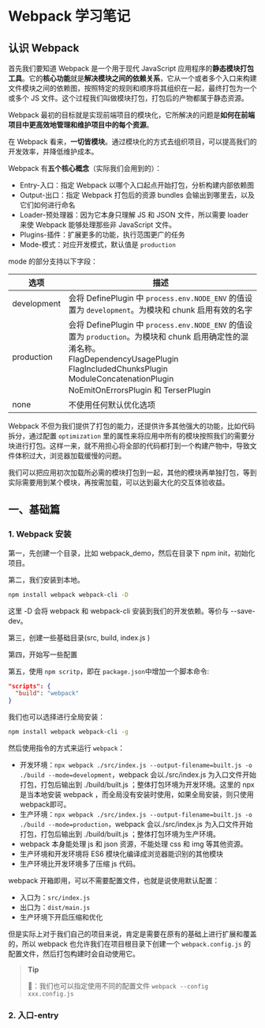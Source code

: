 # Webpack 学习笔记

## 认识 Webpack

首先我们要知道 Webpack 是一个用于现代 JavaScript 应用程序的**静态模块打包工具**。它的**核心功能**就是**解决模块之间的依赖关系**，它从一个或者多个入口来构建文件模块之间的依赖图，按照特定的规则和顺序将其组织在一起，最终打包为一个或多个 JS 文件。这个过程我们叫做模块打包，打包后的产物都属于静态资源。

Webpack 最初的目标就是实现前端项目的模块化，它所解决的问题是**如何在前端项目中更高效地管理和维护项目中的每个资源**。

在 Webpack 看来，**一切皆模块**。通过模块化的方式去组织项目，可以提高我们的开发效率，并降低维护成本。

Webpack 有**五个核心概念**（实际我们会用到的）：

- Entry-入口：指定 Webpack 以哪个入口起点开始打包，分析构建内部依赖图
- Output-出口：指定 Webpack 打包后的资源 bundles 会输出到哪里去，以及它们如何进行命名
- Loader-预处理器：因为它本身只理解 JS 和 JSON 文件，所以需要 loader 来使 Webpack 能够处理那些非 JavaScript 文件。
- Plugins-插件：扩展更多的功能，执行范围更广的任务
- Mode-模式：对应开发模式，默认值是 `production`

mode 的部分支持以下字段：

| 选项        | 描述                                                         |
| ----------- | ------------------------------------------------------------ |
| development | 会将 DefinePlugin 中 `process.env.NODE_ENV` 的值设置为 `development`。为模块和 chunk 启用有效的名字 |
| production  | 会将 DefinePlugin 中 `process.env.NODE_ENV` 的值设置为 `production`。为模块和 chunk 启用确定性的混淆名称。<br />FlagDependencyUsagePlugin<br />FlagIncludedChunksPlugin<br />ModuleConcatenationPlugin<br />NoEmitOnErrorsPlugin 和 TerserPlugin |
| none        | 不使用任何默认优化选项                                       |

Webpack 不但为我们提供了打包的能力，还提供许多其他强大的功能，比如代码拆分，通过配置 `optimization` 里的属性来将应用中所有的模块按照我们的需要分块进行打包。这样一来，就不用担心将全部的代码都打到一个构建产物中，导致文件体积过大，浏览器加载缓慢的问题。

我们可以把应用初次加载所必需的模块打包到一起，其他的模块再单独打包，等到实际需要用到某个模块，再按需加载，可以达到最大化的交互体验收益。

## 一、基础篇

### 1. Webpack 安装

第一，先创建一个目录，比如 webpack_demo，然后在目录下 npm init，初始化项目。

第二，我们安装到本地。

```bash
npm install webpack webpack-cli -D
```

这里 -D 会将 webpack 和 webpack-cli 安装到我们的开发依赖。等价与 --save-dev。

第三，创建一些基础目录(src, build, index.js )

第四，开始写一些配置

第五，使用 `npm scritp`，即在 `package.json`中增加一个脚本命令:

```json
"scripts": {
  "build": "webpack"
}
```

我们也可以选择进行全局安装：

```bash
npm install webpack webpack-cli -g
```

然后使用指令的方式来运行 `webpack`：

- 开发环境：`npx webpack ./src/index.js --output-filename=built.js -o ./build --mode=development`，webpack 会以./src/index.js 为入口文件开始打包，打包后输出到 ./build/built.js ；整体打包环境为开发环境。这里的 npx 是当本地安装 webpack ，而全局没有安装时使用，如果全局安装，则只使用 webpack即可。
- 生产环境：`npx webpack ./src/index.js --output-filename=built.js -o ./build --mode=production`，webpack 会以./src/index.js 为入口文件开始打包，打包后输出到 ./build/built.js ；整体打包环境为生产环境。
- webpack 本身能处理 js 和 json 资源，不能处理 css 和 img 等其他资源。
- 生产环境和开发环境将 ES6 模块化编译成浏览器能识别的其他模块
- 生产环境比开发环境多了压缩 js 代码。

webpack 开箱即用，可以不需要配置文件，也就是说使用默认配置：

- 入口为：`src/index.js`
- 出口为：`dist/main.js` 
- 生产环境下开启压缩和优化

但是实际上对于我们自己的项目来说，肯定是需要在原有的基础上进行扩展和覆盖的，所以 webpack 也允许我们在项目根目录下创建一个 `webpack.config.js` 的配置文件，然后打包构建时会自动使用它。

> **Tip**
>
> :panda_face:：我们也可以指定使用不同的配置文件 `webpack --config xxx.config.js`

### 2. 入口-entry







